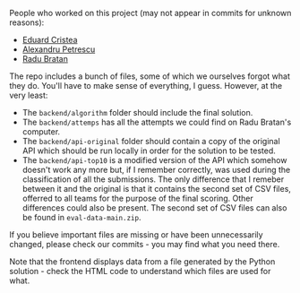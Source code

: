 People who worked on this project (may not appear in commits for unknown reasons):
- [Eduard Cristea](https://github.com/edyc24/)
- [Alexandru Petrescu](https://github.com/alantpetrescu/)
- [Radu Bratan](https://github.com/RaduBratan/)

The repo includes a bunch of files, some of which we ourselves forgot what they do. You'll have to make sense of everything, I guess. However, at the very least:
- The `backend/algorithm` folder should include the final solution.
- The `backend/attemps` has all the attempts we could find on Radu Bratan's computer.
- The `backend/api-original` folder should contain a copy of the original API which should be run locally in order for the solution to be tested.
- The `backend/api-top10` is a modified version of the API which somehow doesn't work any more but, if I remember correctly, was used during the classification of all the submissions. The only difference that I remeber between it and the original is that it contains the second set of CSV files, offerred to all teams for the purpose of the final scoring. Other differences could also be present. The second set of CSV files can also be found in `eval-data-main.zip`.

If you believe important files are missing or have been unnecessarily changed, please check our commits - you may find what you need there.

Note that the frontend displays data from a file generated by the Python solution - check the HTML code to understand which files are used for what.